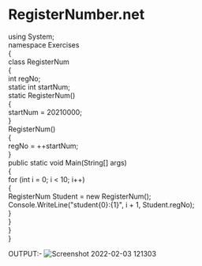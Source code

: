 # RegisterNumber.net<br>
using System;<br>
namespace Exercises<br>
{<br>
    class RegisterNum<br>
    {<br>
        int regNo;<br>
        static int startNum;<br>
        static RegisterNum()<br>
        {<br>
            startNum = 20210000;<br>
        }<br>
        RegisterNum()<br>
        {<br>
            regNo = ++startNum;<br>
        }<br>
        public static void Main(String[] args)<br>
        {<br>
            for (int i = 0; i < 10; i++)<br>
            {<br>
                RegisterNum Student = new RegisterNum();<br>
                Console.WriteLine("student{0}:{1}", i + 1, Student.regNo);<br>
            }<br>
        }<br>
    }<br>
}<br>

OUTPUT:-
![Screenshot 2022-02-03 121303](https://user-images.githubusercontent.com/98145032/152294126-deefd8d9-aeb7-444e-9628-e11b7e99312a.png)

